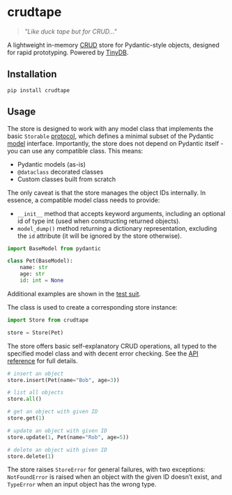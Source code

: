 # crudtape

> _"Like duck tape but for CRUD..."_

A lightweight in-memory [CRUD](https://developer.mozilla.org/en-US/docs/Glossary/CRUD) store for Pydantic-style objects, designed for rapid prototyping. Powered by [TinyDB](https://tinydb.readthedocs.io/en/latest/index.html).

## Installation

```shell
pip install crudtape
```

## Usage

The store is designed to work with any model class that implements the basic `Storable` [protocol](./src/crudtape/store.py#L13), which defines a minimal subset of the Pydantic [model](https://docs.pydantic.dev/latest/api/base_model/#pydantic.BaseModel/) interface.
Importantly, the store does not depend on Pydantic itself - you can use any compatible class. This means:

- Pydantic models (as-is)
- `@dataclass` decorated classes 
- Custom classes built from scratch

The only caveat is that the store manages the object IDs internally. In essence, a compatible model class needs to provide:

- `__init__` method that accepts keyword arguments, including an optional id of type int (used when constructing returned objects).
- `model_dump()` method returning a dictionary representation, excluding the `id` attribute (it will be ignored by the store otherwise).

```python
import BaseModel from pydantic

class Pet(BaseModel):
    name: str
    age: str
    id: int = None
```        

Additional examples are shown in the [test suit](./tests/crudtape/test_utils.py).

The class is used to create a corresponding store instance:

```python
import Store from crudtape

store = Store(Pet)
```

The store offers basic self-explanatory CRUD operations, all typed to the specified model class and with decent error checking. See the [API reference](https://alesbukovsky.github.io/crudtape/) for full details.

```python
# insert an object
store.insert(Pet(name="Bob", age=3))

# list all objects 
store.all()

# get an object with given ID
store.get(1)

# update an object with given ID
store.update(1, Pet(name="Rob", age=5))

# delete an object with given ID
store.delete(1)
```

The store raises `StoreError` for general failures, with two exceptions: `NotFoundError` is raised when an object with the given ID doesn’t exist, and `TypeError` when an input object has the wrong type.
 